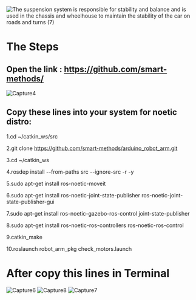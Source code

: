 ![The suspension system is responsible for stability and balance and is used in the chassis and wheelhouse to maintain the stability of the car on roads and turns  (7)](https://user-images.githubusercontent.com/101976302/186153376-7531ab52-2a2b-417a-acbe-1972546c527d.png)
# The Steps 
## Open the link : https://github.com/smart-methods/
![Capture4](https://user-images.githubusercontent.com/101976302/186154311-b97c6615-b77c-4038-9007-c5bc94ff4271.PNG)

## Copy these lines into your system for noetic distro:

1.cd ~/catkin_ws/src

2.git clone https://github.com/smart-methods/arduino_robot_arm.git 

3.cd ~/catkin_ws

4.rosdep install --from-paths src --ignore-src -r -y

5.sudo apt-get install ros-noetic-moveit

6.sudo apt-get install ros-noetic-joint-state-publisher ros-noetic-joint-state-publisher-gui

7.sudo apt-get install ros-noetic-gazebo-ros-control joint-state-publisher

8.sudo apt-get install ros-noetic-ros-controllers ros-noetic-ros-control

9.catkin_make

10.roslaunch robot_arm_pkg check_motors.launch

# After copy this lines in Terminal 


![Capture6](https://user-images.githubusercontent.com/101976302/186157718-bdcc5367-6607-4c54-865c-96111f59be09.PNG)
![Capture8](https://user-images.githubusercontent.com/101976302/186162440-9b5f3662-1121-4551-a90c-630e39e4e717.PNG)
![Capture7](https://user-images.githubusercontent.com/101976302/186162450-d0384701-a438-447e-b4d5-c7598bf13420.PNG)

